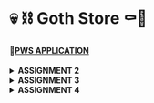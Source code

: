# 💀 ⛓️ Goth Store ⚰️🦇

#### 🔗[PWS APPLICATION](http://kezia-salsalina-gothstore.pbp.cs.ui.ac.id)

<details>
<Summary><b>ASSIGNMENT 2</b></summary>

### 1. Implementation of the Checklist: Step-by-Step 📝
#### ✔️Create a new Django project.
- Create a new directory with the name ```"goth-store"```
- Open the terminal and create a virtual environment inside the directory by running this command below
    ```
    python3 -m venv env
    ```
- And activate it by
    ```
    env\Scripts\activate
    ```
- Create a file named requirements.txt inside the directory and fill it with some dependencies below
    ```
    django
    gunicorn
    whitenoise
    psycopg2-binary
    requests
    urllib3
    ```
- then, install them by running this command
    ```
    pip install -r requirements.txt
    ```
- Finally, create a Django project named goth-store by running the following command
    ```
    django-admin startproject goth_store .
    ```
- In ```settings.py```, add this following line of code to allow local host
    ```
    ALLOWED_HOSTS = ["localhost", "127.0.0.1"]`
    ```
#### ✔️Create an application with the name main in the project.
- Create a new application called main within the goth_store project by running this command
    ```
    python3 manage.py startapp main
    ```
- To register the main app, open the ```settings.py``` file located inside the goth_store project directory. Add ```'main'``` to the ```INSTALLED_APPS``` list, as shown below.
    ```
    INSTALLED_APPS = [
    ...,
    'main'
    ]
    ```
#### ✔️Perform routing in the project so that the application main can run
- Open the ```urls.py``` file inside the ```goth_store``` project and fill it with the code below. 
    ```py
    from django.contrib import admin
    from django.urls import path, include

    urlpatterns = [
        path('admin/', admin.site.urls),
        path('', include('main.urls')),
    ]
    ```
#### ✔️Create a model in the application main with the name Product and have the mandatory attributes
- In ```main/models.py```, define the Product model with the attributes name, price, and description
    ```py
    from django.db import models

    class Product(models.Model):
        name = models.CharField(max_length=100)
        price = models.IntegerField()
        description = models.TextField()
        gothness = models.IntegerField()
    ```
- After creating the model, run migrations to apply the changes to the database:
    ```
    python manage.py makemigrations
    python manage.py migrate
    ```
#### ✔️Create a function in ```views.py```to return to an HTML template that displays the name of the application and your name and class
- In ```main/views.py```, create a function that returns an HTML template:
    ```py
    from django.shortcuts import render

    def show_main(request):
        context = {
            'app_name': 'goth-store',
            'name': 'Kezia Salsalina Agtyra Sebayang',
            'class': 'PBD KKI'
        }

        return render(request, 'main.html', context)
    ```
- Create a ```template``` directory inside the ```main``` application directory and add a new file called ```main.html```. Then fill it with the codes below
    ```html
    <h1>{{ app_name }} </h1>
    <h5>Name: </h5>
    <p>{{ name }}</p>
    <h5>Class: </h5>
    <p>{{ class }}</p>
    ```
#### ✔️Create a routing in ```urls.py``` for the application ```main ```to map the function created in ```views.py```.
- Create a ```urls.py``` file for the main app. Here's how my ```main/urls.py``` look:
    ```py
    from django.urls import path
    from main.views import show_main

    app_name = 'main'

    urlpatterns = [
        path('', show_main, name='show_main'),
    ]
    ```
#### ✔️Perform deployment to PWS for the application that has been created so that it can be accessed by others via the Internet.
- Before deploying, create a new public GitHub repository named goth-store. Then, initialize the local directory goth-store as a Git repository.
- After making sure local repository is connected to the GitHub, do a add, commit, and push
- For deployment, create a PWS project named gothstore. Then add ```kezia-salsalina-gothstore.pbp.cs.ui.ac.id``` to ```ALLOWED_HOSTS``` in ```settings.py```. 
    ```
    ALLOWED_HOSTS = ["localhost", "127.0.0.1", "kezia-salsalina-gothstore.pbp.cs.ui.ac.id"]
    ```
- Finally, use the ```push``` command to push it to the PWS repository for deployment.

### 2. A diagram that contains the request client to a Django-based web application and the response it gives.

![alt text](images/diagram.png)
- The diagram explains the relationships between Django components:
    - urls.py: Matches the incoming URL request and routes it to the appropriate view.
    - views.py: Handles the logic, interacting with the models.py for data, then passes the data to the HTML template for rendering.
    - models.py: Handles database interactions, passing data back to views.py.
    - The HTML template renders the final response which is sent back to the client.

### 3. Explain the use of git in software development!
- Git is a widely used version control system in software development that helps manage and track changes in code. It allows multiple developers to collaborate efficiently by enabling them to work on different features or bug fixes in parallel. With Git, developers can commit changes, create branches for separate tasks, and merge them back into the main project while keeping a history of all changes. This makes it easier to revert to previous versions if needed and resolve conflicts that arise during collaboration. Overall, Git ensures better code management, collaboration, and project organization.

### 4. Why is Django used as the starting point for learning software development?
- Django is often used as a starting point for learning software development because it offers a comprehensive, beginner-friendly structure for building web applications. It includes built-in features like authentication, routing, and database management, reducing the need for external tools and allowing learners to focus on core development concepts. 

### 5. Why is the Django model called an ORM?
- The Django model is called an ORM (Object-Relational Mapper) because it acts as a bridge between the database and the code by mapping database tables to Python objects. In Django, each model corresponds to a table in the database, and the fields in the model represent the columns of that table. The ORM allows developers to interact with the database using Python code instead of writing raw SQL queries. This abstraction makes database operations like creating, reading, updating, and deleting records easier and more intuitive, while also ensuring that the code remains database-agnostic, meaning it can work with different types of databases without needing modification.
</details>

 <details>
<Summary><b>ASSIGNMENT 3</b></summary>

###  1. Explain why we need data delivery in implementing a platform.
- Data delivery is crucial in platform implementation because it enables communication between different components, services, or systems. Whether it’s between the front end and the back end, or between various microservices in a distributed architecture, data needs to be exchanged seamlessly for the platform to function properly. For example, user actions on the front end often require data from the server or database, which is then processed and delivered back to be displayed to the user. Data delivery also ensures that external systems or APIs can integrate with the platform to enhance its functionality, such as with payment gateways or external authentication services. Without efficient data delivery, a platform would fail to provide a cohesive user experience and proper functionality.

### 2. In your opinion, which is better, XML or JSON? Why is JSON more popular than XML?
- In my opinion, JSON is generally better than XML, especially in modern web development, because it is simpler, more lightweight, and easier to parse. JSON (JavaScript Object Notation) is more human-readable and aligns naturally with JavaScript, which makes it more suitable for web-based platforms. XML, on the other hand, tends to be more verbose and harder to read due to its nested structure and use of closing tags. While XML has its use cases, such as in configuration files or when document formatting is important, JSON has gained popularity because of its simplicity and efficiency. 

### 3. Explain the functional usage of the ```is_valid()``` method in Django forms. Why do we need this method in forms?
- The ```is_valid()``` method in Django forms is used to check whether the data provided in the form meets the validation rules defined for each form field. When you call ```is_valid()```, Django automatically runs through the validation logic for each field, ensuring that all the required fields are filled, and the data provided is in the correct format (e.g., checking if an email is valid or if a date is properly formatted). This method is necessary because it allows developers to ensure that the data they are working with is clean and valid before saving it to the database or processing it further. Without this check, invalid data might be processed or stored, leading to potential errors and inconsistencies in the application.

### 4. Why do we need ```csrf_token``` when creating a form in Django? What could happen if we did not use ```csrf_token``` on a Django form? How could this be leveraged by an attacker?
- The ```csrf_token``` is needed in Django forms to prevent Cross-Site Request Forgery (CSRF) attacks, which occur when malicious sites attempt to execute unauthorized actions on behalf of authenticated users. When a form is submitted in Django, the ```csrf_token``` ensures that the request originated from the correct website and not from a third-party attacker. If we did not include the ```csrf_token``` in forms, attackers could craft requests that perform actions on the website (e.g., deleting user data, making purchases) without the user’s consent. Without this security measure, an attacker could use social engineering tactics to trick users into clicking links that perform unwanted actions on websites where they are logged in, making the platform vulnerable to attacks.

### 5. Explain how you implemented the checklist above step-by-step
#### ✔️Create a form input to add a model object to the previous app.
- Create a new file in the main directory with the name ```forms.py``` and added the following code. 
    ```py
    from django.forms import ModelForm
    from main.models import Product

    class GothEntryForm(ModelForm):
        class Meta:
            model = Product 
            fields = ["name", "price", "description", "gothness"]
    ```
- Add import ```redirect``` at the top of ```views.py``` file in the main directory then create a new function for adding the new product.
    ```py
    def create_product(request):
    form = GothEntryForm(request.POST or None)

    if form.is_valid() and request.method == "POST":
        form.save()
        return redirect('main:show_main')
    ```
- Then, change the ```show_main``` function to the following.
    ```py
    def show_main(request):
    goth_entries = Product.objects.all()
    context = {
        'app_name': 'goth-store',
        'name': 'Kezia Salsalina Agtyra Sebayang',
        'class': 'PBP KKI', 
        'product_entries' : goth_entries,
    }

    return render(request, 'main.html', context)
    ```
- Open the ```urls.py``` file in the main directory and import the ```create_product``` function and add the URL path to the urlpatterns variable.
    ```py
    from django.urls import path
    from main.views import show_main, create_product

    app_name = 'main'

    urlpatterns = [
        path('', show_main, name='show_main'),
        path('create-product', create_product, name='create_product'),
        ]
    ```
- Lastly, create a new HTML file called ```create_product.html``` and add the following code.
    ```html
    {% extends 'base.html' %} 
    {% block content %}
    <h1>Add New Product</h1>

    <form method="POST">
    {% csrf_token %}
    <table>
        {{ form.as_table }}
        <tr>
        <td></td>
        <td>
            <input type="submit" value="Add Product" />
        </td>
        </tr>
    </table>
    </form>

    {% endblock %}
    ```

#### ✔️Add 4 views to view the added objects in XML, JSON, XML by ID, and JSON by ID formats.
- Open the ```views.py``` file in the main directory and add these imports at the top.
    ```py
    from django.http import HttpResponse
    from django.core import serializers
    ```
- Open the ```views.py``` file in the main directory and create four new functions like the following. 
    ```py
    def show_xml(request):
    data = Product.objects.all()
    return HttpResponse(serializers.serialize("xml", data), content_type="application/xml")

    def show_json(request):
        data = Product.objects.all()
        return HttpResponse(serializers.serialize("json", data), content_type="application/json")

    def show_xml_by_id(request, id):
        data = Product.objects.filter(pk=id)
        return HttpResponse(serializers.serialize("xml", data), content_type="application/xml")

    def show_json_by_id(request, id):
        data = Product.objects.filter(pk=id)
        return HttpResponse(serializers.serialize("json", data), content_type="application/json")
    ```
#### ✔️Create URL routing for each of the views added in point 2.
- Open the ```urls.py``` file in the main directory and import the functions in this line.
    ```
    from main.views import show_main, create_product, show_xml, show_json, show_xml_by_id, show_json_by_id
    ```
- Add the URL path to the urlpatterns variable in the ```urls.py``` file.
    ```py
    urlpatterns = [
    path('', show_main, name='show_main'),
    path('create-product', create_product, name='create_product'),
    path('xml/', show_xml, name='show_xml'),
    path('json/', show_json, name='show_json'),
    path('xml/<str:id>/', show_xml_by_id, name='show_xml_by_id'),
    path('json/<str:id>/', show_json_by_id, name='show_json_by_id'),
    ]   
    ```

### POSTMAN
#### XML
![alt text](images/xml.png)
#### JSON
![alt text](images/json.png)
#### XML BY ID
![alt text](images/xmlbyid.png)
#### JSON BY ID
![alt text](images/jsonbyid.png)
</details>

<details>
<Summary><b>ASSIGNMENT 4</b></summary>

### 1. What is the difference between HttpResponseRedirect() and redirect()?
- `HttpResponseRedirect()` is a basic way to redirect users to a new URL in Django, where you need to manually provide the full URL. On the other hand, `redirect()` is a simpler and more flexible option. It allows you to not only pass a URL but also the name of a view or even an object, and it will automatically figure out the correct URL for you.

### 2. Explain how the ProductEntry model is linked with User!
- The ProductEntry model is linked to the User model using a foreign key, which establishes a one-to-many relationship between users and product entries. This means that each ProductEntry belongs to a specific user, while one user can have multiple product entries. 

### 3. What is the difference between authentication and authorization, and what happens when a user logs in? Explain how Django implements these two concepts.
- Authentication is the process of verifying a user's identity, typically through a username and password. Once authenticated, the system knows who the user is. On the other hand, authorization determines what actions or resources the authenticated user is allowed to access. It controls permissions based on the user's role or status. In Django, authentication is handled through the built-in auth system, where users can log in by providing a username and password that are verified against the database. Once authenticated, Django creates a session for the user, storing it in a cookie, so they remain logged in across requests. Authorization is implemented using Django's permissions and groups system, where specific permissions are assigned to users or groups to control what they can access or modify in the application. Django checks these permissions when a user tries to perform an action or view specific content. When a user logs in, Django first authenticates their credentials and, once verified, uses authorization to determine their level of access within the system.

### 4. How does Django remember logged-in users? Explain other uses of cookies and whether all cookies are safe to use.
- Django remembers logged-in users through the use of session cookies. When a user logs in, Django creates a session ID and stores it in a cookie on the user's browser. This session ID allows Django to track the user across different pages without requiring them to log in again on each request. Besides session management, cookies can be used for storing preferences, tracking user behavior, and personalizing content. However, cookies can be vulnerable to attacks like cross-site scripting (XSS) or session hijacking if not properly secured.

### 5. Explain how did you implement the checklist step-by-step
#### ✔️Implement the register, login, and logout functions so that the user can access the application freely.
- First, I need to activate the virtual environment. Then I open my ```views.py``` in the main subdirectory and add these following imports.
    ```py
    from django.contrib.auth.forms import UserCreationForm, AuthenticationForm
    from django.contrib import messages
    from django.contrib.auth import authenticate, login, logout
    ```
- Second, I add these following functions to my  ```views.py``` file.
    ```py
    def register(request):
        form = UserCreationForm()

        if request.method == "POST":
            form = UserCreationForm(request.POST)
            if form.is_valid():
                form.save()
                messages.success(request, 'Your account has been successfully created!')
                return redirect('main:login')
        context = {'form':form}
        return render(request, 'register.html', context)

    def login_user(request):
        if request.method == 'POST':
            form = AuthenticationForm(data=request.POST)

            if form.is_valid():
                    user = form.get_user()
                    login(request, user)
                    return redirect('main:show_main')

        else:
            form = AuthenticationForm(request)
        context = {'form': form}
        return render(request, 'login.html', context)

    def logout_user(request):
        logout(request)
        return redirect('main:login')
    ```
- Then, I create a new HTML file named ```register.html``` in the main/templates directory and add this following code. 
    ```html
    {% extends 'base.html' %} {% block meta %}
    <title>Register</title>
    {% endblock meta %} {% block content %}

    <div class="login">
    <h1>Register</h1>

    <form method="POST">
        {% csrf_token %}
        <table>
        {{ form.as_table }}
        <tr>
            <td></td>
            <td><input type="submit" name="submit" value="Register" /></td>
        </tr>
        </table>
    </form>

    {% if messages %}
    <ul>
        {% for message in messages %}
        <li>{{ message }}</li>
        {% endfor %}
    </ul>
    {% endif %}
    </div>

    {% endblock content %}
    ```
- I also then create a new HTML file named ```login.html``` in the main/templates directory where I fill it with the following template:
    ```html
    {% extends 'base.html' %}

    {% block meta %}
    <title>Login</title>
    {% endblock meta %}

    {% block content %}
    <div class="login">
    <h1>Login</h1>

    <form method="POST" action="">
        {% csrf_token %}
        <table>
        {{ form.as_table }}
        <tr>
            <td></td>
            <td><input class="btn login_btn" type="submit" value="Login" /></td>
        </tr>
        </table>
    </form>

    {% if messages %}
    <ul>
        {% for message in messages %}
        <li>{{ message }}</li>
        {% endfor %}
    </ul>
    {% endif %} Don't have an account yet?
    <a href="{% url 'main:register' %}">Register Now</a>
    </div>

    {% endblock content %}
    ```
- Then, I open ```main.html``` file in the main/templates directory and add the following code.
    ```html
    <a href="{% url 'main:logout' %}">
    <button>Logout</button>
    </a>
    ```
- After that, I open ```urls.py``` in the main subdirectory and import these functions and add some URL paths to the ```urlpatterns```
    ```py
    from main.views import register, login_user, logout_user
    urlpatterns = [
        ...
        path('register/', register, name='register'),
        path('login/', login_user, name='login'),
        path('logout/', logout_user, name='logout'),
    ]
    ```
- Last, I need to import ```login_required``` and add this line of code inside ```views.py``` at the top of ```show_main``` function
    ```py
    from django.contrib.auth.decorators import login_required
    ...
    @login_required(login_url='/login')
    def show_main(request):
    ...
    ```
- After implementing all these steps, I have restricted access to the main page and implement the register, login, and logout functions

#### ✔️Make two user accounts with three dummy data each, using the model made in the application beforehand so that each data can be accessed by each account locally.#### 1st account
![alt text](images/hayleym.png)
#### 2nd account
![alt text](images/elle.png)

#### ✔️Connect the models Product and User.
- First, I open ```models.py``` in the main subdirectory and add some imports and some lines of code
    ```py
    from django.contrib.auth.models import User
    class Product(models.Model):
    user = models.ForeignKey(User, on_delete=models.CASCADE)
    ```
- Then, I reopen ```views.py``` in the main subdirectory and modify the code like this
    ```py
    def create_product(request):
    form = GothEntryForm(request.POST or None)

    if form.is_valid() and request.method == "POST":
        goth_entry = form.save(commit=False)
        goth_entry.user = request.user
        goth_entry.save()
        return redirect('main:show_main')

    context = {'form': form}
    return render(request, "create_product.html", context)
    ```
- Then I change the value of ```goth_entries``` and ```context``` in the function ```show_main``` as follows
    ```py
    def show_main(request):
        mood_entries = Product.objects.filter(user=request.user)

        context = {
            'name': request.user.username,
            ...
        }
    ...
- Last, I need to run, apply the model migrations and ensure the project is ready for a production environtment. I do this by adding another import statement in ```settings.py``` and change the variable ```DEBUG```
    ```py
    import os
    PRODUCTION = os.getenv("PRODUCTION", False)
    DEBUG = not PRODUCTION
    ```
- These steps should make the project's Product model connected to the User model.

#### ✔️Display logged in user details such as username and apply cookies like last login to the application's main page.
- First, open ```views.py``` in the main subdirectory. Add some imports at the top.
    ```py
    import datetime
    from django.http import HttpResponseRedirect
    from django.urls import reverse
    ```
- In the ```login_user``` function, replace the code in the if ```form.is_valid()``` block
    ```py
    ...
    if form.is_valid():
        user = form.get_user()
        login(request, user)
        response = HttpResponseRedirect(reverse("main:show_main"))
        response.set_cookie('last_login', str(datetime.datetime.now()))
        return response
    ...
    ```
- In the ```show_main ```function, add the snippet to the ```context``` variable
    ````py 
    'last_login': request.COOKIES['last_login']
    ``` 
- Then, modify the ```logout_user``` function
    ```py
    def logout_user(request):
        logout(request)
        response = HttpResponseRedirect(reverse('main:login'))
        response.delete_cookie('last_login')
        return response
    ```
- I open the ```main.html``` file and add the following snippet after the logout button
    ```html
    ...
    <h5>Last login session: {{ last_login }}</h5>
    ...
    ```
- These steps should display logged in user details such as username and apply cookies.
</details>